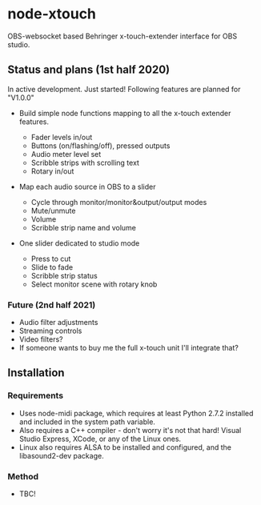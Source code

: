 # node-xtouch
OBS-websocket based Behringer x-touch-extender interface for OBS studio.

## Status and plans (1st half 2020)
In active development. Just started! Following features are planned for "V1.0.0"
- Build simple node functions mapping to all the x-touch extender features.
    - Fader levels in/out
    - Buttons (on/flashing/off), pressed outputs
    - Audio meter level set
    - Scribble strips with scrolling text
    - Rotary in/out

- Map each audio source in OBS to a slider
    - Cycle through monitor/monitor&output/output modes
    - Mute/unmute
    - Volume
    - Scribble strip name and volume

- One slider dedicated to studio mode
    - Press to cut
    - Slide to fade
    - Scribble strip status
    - Select monitor scene with rotary knob

### Future (2nd half 2021)
- Audio filter adjustments
- Streaming controls
- Video filters?
- If someone wants to buy me the full x-touch unit I'll integrate that?
## Installation
### Requirements
- Uses node-midi package, which requires at least Python 2.7.2 installed and included in the system path variable.
- Also requires a C++ compiler - don't worry it's not that hard! Visual Studio Express, XCode, or any of the Linux ones.
- Linux also requires ALSA to be installed and configured, and the libasound2-dev package.

### Method
- TBC!

